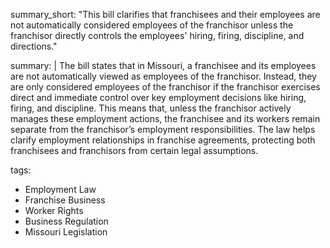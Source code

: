 summary_short: "This bill clarifies that franchisees and their employees are not automatically considered employees of the franchisor unless the franchisor directly controls the employees' hiring, firing, discipline, and directions."

summary: |
  The bill states that in Missouri, a franchisee and its employees are not automatically viewed as employees of the franchisor. Instead, they are only considered employees of the franchisor if the franchisor exercises direct and immediate control over key employment decisions like hiring, firing, and discipline. This means that, unless the franchisor actively manages these employment actions, the franchisee and its workers remain separate from the franchisor’s employment responsibilities. The law helps clarify employment relationships in franchise agreements, protecting both franchisees and franchisors from certain legal assumptions.
  
tags:
  - Employment Law
  - Franchise Business
  - Worker Rights
  - Business Regulation
  - Missouri Legislation
